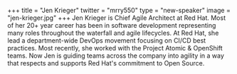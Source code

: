 +++
title = "Jen Krieger"
twitter = "mrry550"
type = "new-speaker"
image = "jen-krieger.jpg"
+++
Jen Krieger is Chief Agile Architect at Red Hat. Most of her 20+ year career has been in software development representing many roles throughout the waterfall and agile lifecycles. At Red Hat, she lead a department-wide DevOps movement focusing on CI/CD best practices. Most recently, she worked with the Project Atomic & OpenShift teams. Now Jen is guiding teams across the company into agility in a way that respects and supports Red Hat's commitment to Open Source.